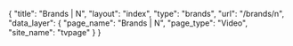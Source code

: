 {
    "title": "Brands | N",
    "layout": "index",
    "type": "brands",
    "url": "\/brands\/n",
    "data_layer": {
        "page_name": "Brands | N",
        "page_type": "Video",
        "site_name": "tvpage"
    }
}